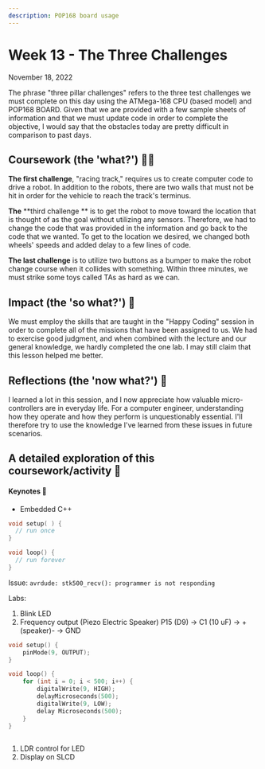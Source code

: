 ```yaml
---
description: POP168 board usage
---
```


# Week 13 - The Three Challenges

November 18, 2022

The phrase "three pillar challenges" refers to the three test challenges we must complete on this day using the ATMega-168 CPU (based model) and POP168 BOARD. Given that we are provided with a few sample sheets of information and that we must update code in order to complete the objective, I would say that the obstacles today are pretty difficult in comparison to past days.

## Coursework (the 'what?') 🤷‍♂️

**The first challenge**, "racing track," requires us to create computer code to drive a robot. In addition to the robots, there are two walls that must not be hit in order for the vehicle to reach the track's terminus.

**The** \*\*third challenge \*\* is to get the robot to move toward the location that is thought of as the goal without utilizing any sensors. Therefore, we had to change the code that was provided in the information and go back to the code that we wanted. To get to the location we desired, we changed both wheels' speeds and added delay to a few lines of code.

**The last challenge** is to utilize two buttons as a bumper to make the robot change course when it collides with something. Within three minutes, we must strike some toys called TAs as hard as we can.

## Impact (the 'so what?') 🚀

We must employ the skills that are taught in the "Happy Coding" session in order to complete all of the missions that have been assigned to us. We had to exercise good judgment, and when combined with the lecture and our general knowledge, we hardly completed the one lab. I may still claim that this lesson helped me better.

## Reflections (the 'now what?') 🤔

I learned a lot in this session, and I now appreciate how valuable micro-controllers are in everyday life. For a computer engineer, understanding how they operate and how they perform is unquestionably essential. I'll therefore try to use the knowledge I've learned from these issues in future scenarios.

## A detailed exploration of this coursework/activity 📄

#### Keynotes 📝

* Embedded C++

```cpp
void setup( ) {
  // run once
}

void loop() {
  // run forever
}
```

Issue: `avrdude: stk500_recv(): programmer is not responding`

Labs:

1. Blink LED
2. Frequency output (Piezo Electric Speaker) P15 (D9) -> C1 (10 uF) -> +(speaker)- -> GND

```cpp
void setup() {
	pinMode(9, OUTPUT);
}

void loop() {
	for (int i = 0; i < 500; i++) {
		digitalWrite(9, HIGH);
		delayMicroseconds(500);
		digitalWrite(9, LOW);
		delay Microseconds(500);
	}
}
	
```

1. LDR control for LED
2. Display on SLCD
